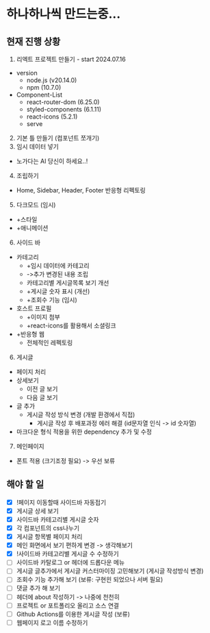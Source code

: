 하나하나씩 만드는중...
=====================

현재 진행 상황
--------------
1. 리엑트 프로젝트 만들기 - start 2024.07.16
  * version
    * node.js (v20.14.0)
    * npm (10.7.0)
  * Component-List
    * react-router-dom (6.25.0)
    * styled-components (6.1.11)
    * react-icons (5.2.1)
    * serve
2. 기본 틀 만들기 (컴포넌트 쪼개기)
3. 임시 데이터 넣기
  * 노가다는 AI 당신이 하세요..!
4. 조립하기
  * Home, Sidebar, Header, Footer 반응형 리펙토링
5. 다크모드 (임시)
  * +스타일
  * +애니메이션
6. 사이드 바
  * 카테고리
    * +임시 데이터에 카테고리
    * ->추가 변경된 내용 조립
    * 카테고리별 게시글목록 보기 개선
    * +게시글 숫자 표시 (개선)
    * +조회수 기능 (임시)
  * 호스트 프로필
    * +이미지 첨부
    * +react-icons를 활용해서 소셜링크
  * +반응형 웹
    * 전체적인 레펙토링
6. 게시글
  * 페이지 처리
  * 상세보기
    * 이전 글 보기
    * 다음 글 보기
  * 글 추가
    * 게시글 작성 방식 변경 (개발 환경에서 직접)
      * 게시글 작성 후 배포과정 에러 해결 (id문자열 인식 -> id 숫자열)
  * 마크다운 형식 적용을 위한 dependency 추가 및 수정
7. 메인페이지
  * 폰트 적용 (크기조정 필요) -> 우선 보류

해야 할 일
----------
- [x] !페이지 이동할때 사이드바 자동접기
- [x] 게시글 상세 보기
- [x] 사이드바 카테고리별 게시글 숫자
- [x] 각 컴포넌트의 css나누기
- [x] 게시글 항목별 페이지 처리
- [x] 메인 화면에서 보기 편하게 변경 -> 생각해보기
- [x] !사이드바 카테고리별 게시글 수 수정하기
- [ ] 사이드바 카탈로그 or 헤더에 드롭다운 메뉴
- [ ] 게시글 글추가에서 게시글 커스터마이징 고민해보기 (게시글 작성방식 변경)
- [ ] 조회수 기능 추가해 보기 (보류: 구현읜 되었으나 서버 필요)
- [ ] 댓글 추가 해 보기
- [ ] 헤더에 about 작성하기 -> 나중에 천천히
- [ ] 프로젝트 or 포트폴리오 올리고 소스 연결
- [ ] Github Actions를 이용한 게시글 작성 (보류)
- [ ] 웹페이지 로고 이름 수정하기